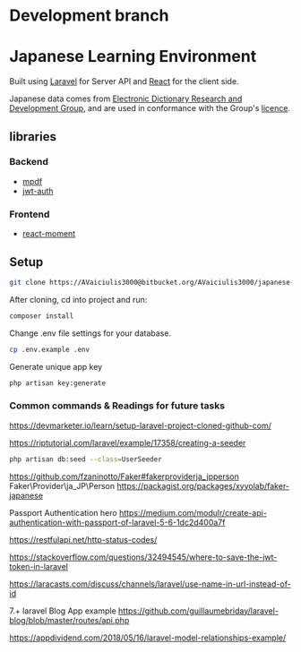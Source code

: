 # Development branch
# Japanese Learning Environment

Built using [Laravel](https://laravel.com/docs) for Server API and [React](https://reactjs.org/) for the client side.

Japanese data comes from [Electronic Dictionary Research and Development Group](http://www.edrdg.org/), and are used in conformance with the Group's [licence](http://www.edrdg.org/edrdg/licence.html).

## libraries

### Backend
- [mpdf](https://mpdf.github.io/)
- [jwt-auth](https://github.com/tymondesigns/jwt-auth)

### Frontend
- [react-moment](https://github.com/headzoo/react-moment)

## Setup

```bash
git clone https://AVaiciulis3000@bitbucket.org/AVaiciulis3000/japanese-vma.git
```

After cloning, cd into project and run:

```bash
composer install
```

Change .env file settings for your database.
```bash
cp .env.example .env
```

Generate unique app key
```bash
php artisan key:generate
```

### Common commands & Readings for future tasks

https://devmarketer.io/learn/setup-laravel-project-cloned-github-com/

https://riptutorial.com/laravel/example/17358/creating-a-seeder

```bash
php artisan db:seed --class=UserSeeder
```

https://github.com/fzaninotto/Faker#fakerproviderja_jpperson
Faker\Provider\ja_JP\Person
https://packagist.org/packages/xyyolab/faker-japanese

Passport Authentication hero
https://medium.com/modulr/create-api-authentication-with-passport-of-laravel-5-6-1dc2d400a7f

https://restfulapi.net/http-status-codes/

https://stackoverflow.com/questions/32494545/where-to-save-the-jwt-token-in-laravel

https://laracasts.com/discuss/channels/laravel/use-name-in-url-instead-of-id

7.+ laravel Blog App example
https://github.com/guillaumebriday/laravel-blog/blob/master/routes/api.php

https://appdividend.com/2018/05/16/laravel-model-relationships-example/